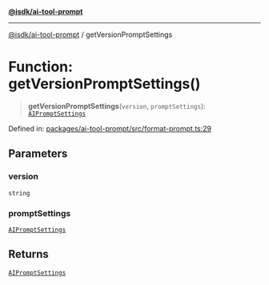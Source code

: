[**@isdk/ai-tool-prompt**](../README.md)

***

[@isdk/ai-tool-prompt](../globals.md) / getVersionPromptSettings

# Function: getVersionPromptSettings()

> **getVersionPromptSettings**(`version`, `promptSettings`): [`AIPromptSettings`](../interfaces/AIPromptSettings.md)

Defined in: [packages/ai-tool-prompt/src/format-prompt.ts:29](https://github.com/isdk/ai-tool-prompt.js/blob/88a2018f9fc059314a41874ae8daecfb580b170e/src/format-prompt.ts#L29)

## Parameters

### version

`string`

### promptSettings

[`AIPromptSettings`](../interfaces/AIPromptSettings.md)

## Returns

[`AIPromptSettings`](../interfaces/AIPromptSettings.md)
